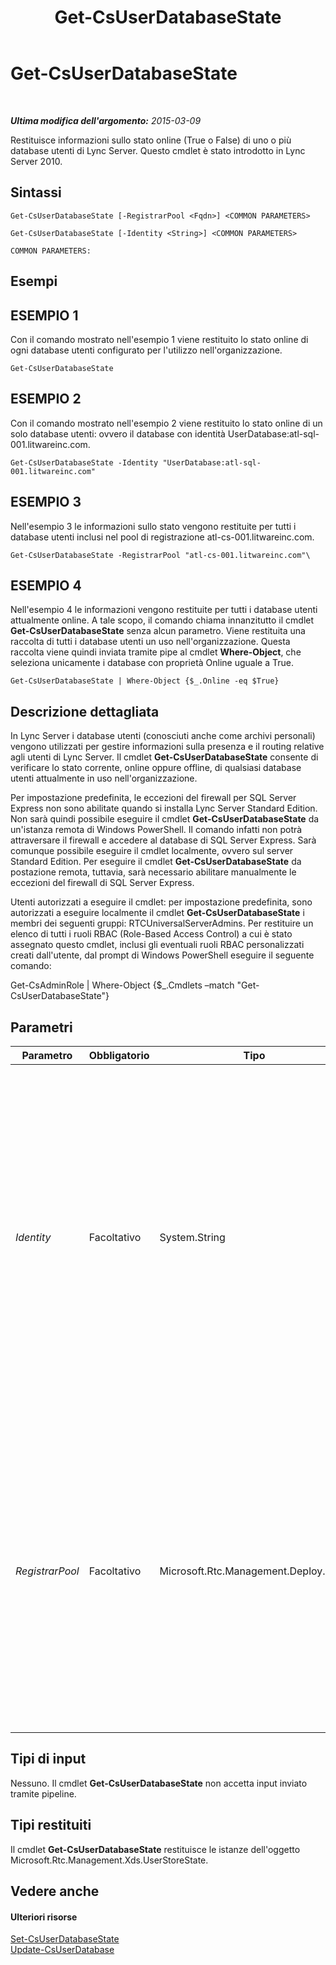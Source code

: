 ﻿---
title: Get-CsUserDatabaseState
TOCTitle: Get-CsUserDatabaseState
ms:assetid: c90150cd-fdb0-4c79-af58-c9ad884cb043
ms:mtpsurl: https://technet.microsoft.com/it-it/library/Gg398831(v=OCS.15)
ms:contentKeyID: 49301969
ms.date: 08/24/2015
mtps_version: v=OCS.15
ms.translationtype: HT
---

# Get-CsUserDatabaseState

 

_**Ultima modifica dell'argomento:** 2015-03-09_

Restituisce informazioni sullo stato online (True o False) di uno o più database utenti di Lync Server. Questo cmdlet è stato introdotto in Lync Server 2010.

## Sintassi

    Get-CsUserDatabaseState [-RegistrarPool <Fqdn>] <COMMON PARAMETERS>

    Get-CsUserDatabaseState [-Identity <String>] <COMMON PARAMETERS>

    COMMON PARAMETERS:

## Esempi

## ESEMPIO 1

Con il comando mostrato nell'esempio 1 viene restituito lo stato online di ogni database utenti configurato per l'utilizzo nell'organizzazione.

    Get-CsUserDatabaseState

## ESEMPIO 2

Con il comando mostrato nell'esempio 2 viene restituito lo stato online di un solo database utenti: ovvero il database con identità UserDatabase:atl-sql-001.litwareinc.com.

    Get-CsUserDatabaseState -Identity "UserDatabase:atl-sql-001.litwareinc.com"

## ESEMPIO 3

Nell'esempio 3 le informazioni sullo stato vengono restituite per tutti i database utenti inclusi nel pool di registrazione atl-cs-001.litwareinc.com.

    Get-CsUserDatabaseState -RegistrarPool "atl-cs-001.litwareinc.com"\

## ESEMPIO 4

Nell'esempio 4 le informazioni vengono restituite per tutti i database utenti attualmente online. A tale scopo, il comando chiama innanzitutto il cmdlet **Get-CsUserDatabaseState** senza alcun parametro. Viene restituita una raccolta di tutti i database utenti un uso nell'organizzazione. Questa raccolta viene quindi inviata tramite pipe al cmdlet **Where-Object**, che seleziona unicamente i database con proprietà Online uguale a True.

    Get-CsUserDatabaseState | Where-Object {$_.Online -eq $True}

## Descrizione dettagliata

In Lync Server i database utenti (conosciuti anche come archivi personali) vengono utilizzati per gestire informazioni sulla presenza e il routing relative agli utenti di Lync Server. Il cmdlet **Get-CsUserDatabaseState** consente di verificare lo stato corrente, online oppure offline, di qualsiasi database utenti attualmente in uso nell'organizzazione.

Per impostazione predefinita, le eccezioni del firewall per SQL Server Express non sono abilitate quando si installa Lync Server Standard Edition. Non sarà quindi possibile eseguire il cmdlet **Get-CsUserDatabaseState** da un'istanza remota di Windows PowerShell. Il comando infatti non potrà attraversare il firewall e accedere al database di SQL Server Express. Sarà comunque possibile eseguire il cmdlet localmente, ovvero sul server Standard Edition. Per eseguire il cmdlet **Get-CsUserDatabaseState** da postazione remota, tuttavia, sarà necessario abilitare manualmente le eccezioni del firewall di SQL Server Express.

Utenti autorizzati a eseguire il cmdlet: per impostazione predefinita, sono autorizzati a eseguire localmente il cmdlet **Get-CsUserDatabaseState** i membri dei seguenti gruppi: RTCUniversalServerAdmins. Per restituire un elenco di tutti i ruoli RBAC (Role-Based Access Control) a cui è stato assegnato questo cmdlet, inclusi gli eventuali ruoli RBAC personalizzati creati dall'utente, dal prompt di Windows PowerShell eseguire il seguente comando:

Get-CsAdminRole | Where-Object {$\_.Cmdlets –match "Get-CsUserDatabaseState"}

## Parametri


<table>
<colgroup>
<col style="width: 25%" />
<col style="width: 25%" />
<col style="width: 25%" />
<col style="width: 25%" />
</colgroup>
<thead>
<tr class="header">
<th>Parametro</th>
<th>Obbligatorio</th>
<th>Tipo</th>
<th>Descrizione</th>
</tr>
</thead>
<tbody>
<tr class="odd">
<td><p><em>Identity</em></p></td>
<td><p>Facoltativo</p></td>
<td><p>System.String</p></td>
<td><p>Identificatore univoco del database utenti di cui deve essere restituito lo stato online. Ad esempio: -Identity &quot;UserDatabase:atl-sql-001.litwareinc.com&quot;.</p>
<p>Non è possibile utilizzare i parametri Identity e RegistrarPool nello stesso comando né specificare caratteri jolly in questi parametri. Se si omettono entrambi i parametri, il cmdlet <strong>Get-CsUserDatabaseState</strong> restituirà informazioni su tutti i database utenti attualmente in uso.</p></td>
</tr>
<tr class="even">
<td><p><em>RegistrarPool</em></p></td>
<td><p>Facoltativo</p></td>
<td><p>Microsoft.Rtc.Management.Deploy.Fqdn</p></td>
<td><p>Nome di dominio completo del pool Registrar che ospita i database utenti di cui restituire lo stato online. Ad esempio: -RegistrarPool &quot;atl-cs-001.litwareinc.com&quot;.</p>
<p>Non è possibile utilizzare i parametri Identity e RegistrarPool nello stesso comando, né specificare caratteri jolly in questi parametri. Se si omettono entrambi i parametri, <strong>Get-CsUserDatabaseState</strong> restituirà informazioni su tutti i database utenti attualmente in uso.</p></td>
</tr>
</tbody>
</table>


## Tipi di input

Nessuno. Il cmdlet **Get-CsUserDatabaseState** non accetta input inviato tramite pipeline.

## Tipi restituiti

Il cmdlet **Get-CsUserDatabaseState** restituisce le istanze dell'oggetto Microsoft.Rtc.Management.Xds.UserStoreState.

## Vedere anche

#### Ulteriori risorse

[Set-CsUserDatabaseState](set-csuserdatabasestate.md)  
[Update-CsUserDatabase](update-csuserdatabase.md)

